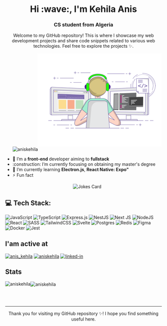 <h1 align="center">Hi :wave:, I'm Kehila Anis</h1>
<h3 align="center">CS student from Algeria</h3>
<p align="center">Welcome to my GitHub repository! This is where I showcase my web development projects and share code snippets related to various web technologies. Feel free to explore the projects ✨.</p>
<img align="right" alt="Coding" width="400" src="https://raw.githubusercontent.com/devSouvik/devSouvik/master/gif3.gif" />
<ul>
<p align="left"> <img src="https://komarev.com/ghpvc/?username=aniskehila&label=Profile%20views&color=0e75b6&style=flat" alt="aniskehila" /> </p>
  <li>🔭 I’m a <strong> front-end </strong> developer aiming to <strong>fullstack</strong></li>
  <li>:construction: I’m currently focusing on obtaining my master's degree</li>
  <li>🌱 I’m currently learning <strong>Electron.js</strong>, <strong> React Native: Expo"</strong> </li>
  <li>⚡ Fun fact
    <p align="center"><img src="https://readme-jokes.vercel.app/api?hideBorder" alt="Jokes Card" /></p>
   </li>
</ul>


## 💻 Tech Stack:
![JavaScript](https://img.shields.io/badge/javascript-%23323330.svg?style=for-the-badge&logo=javascript&logoColor=%23F7DF1E) ![TypeScript](https://img.shields.io/badge/typescript-%23007ACC.svg?style=for-the-badge&logo=typescript&logoColor=white) ![Express.js](https://img.shields.io/badge/express.js-%23404d59.svg?style=for-the-badge&logo=express&logoColor=%2361DAFB) ![NestJS](https://img.shields.io/badge/nestjs-%23E0234E.svg?style=for-the-badge&logo=nestjs&logoColor=white) ![Next JS](https://img.shields.io/badge/Next-black?style=for-the-badge&logo=next.js&logoColor=white) ![NodeJS](https://img.shields.io/badge/node.js-6DA55F?style=for-the-badge&logo=node.js&logoColor=white) ![React](https://img.shields.io/badge/react-%2320232a.svg?style=for-the-badge&logo=react&logoColor=%2361DAFB) ![SASS](https://img.shields.io/badge/SASS-hotpink.svg?style=for-the-badge&logo=SASS&logoColor=white) ![TailwindCSS](https://img.shields.io/badge/tailwindcss-%2338B2AC.svg?style=for-the-badge&logo=tailwind-css&logoColor=white) ![Svelte](https://img.shields.io/badge/svelte-%23f1413d.svg?style=for-the-badge&logo=svelte&logoColor=white) ![Postgres](https://img.shields.io/badge/postgres-%23316192.svg?style=for-the-badge&logo=postgresql&logoColor=white) ![Redis](https://img.shields.io/badge/redis-%23DD0031.svg?style=for-the-badge&logo=redis&logoColor=white) ![Figma](https://img.shields.io/badge/figma-%23F24E1E.svg?style=for-the-badge&logo=figma&logoColor=white) ![Docker](https://img.shields.io/badge/docker-%230db7ed.svg?style=for-the-badge&logo=docker&logoColor=white) ![Jest](https://img.shields.io/badge/-jest-%23C21325?style=for-the-badge&logo=jest&logoColor=white)
<h2 align="left">I'am active at</h3>
<p align="left">
  <a href="https://instagram.com/anis_kehila" target="blank"><img align="center" src="https://raw.githubusercontent.com/rahuldkjain/github-profile-readme-generator/master/src/images/icons/Social/instagram.svg" alt="anis_kehila" height="30" width="40" /></a>
  <a href="https://www.leetcode.com/aniskehila" target="blank"><img align="center" src="https://raw.githubusercontent.com/rahuldkjain/github-profile-readme-generator/master/src/images/icons/Social/leet-code.svg" alt="aniskehila" height="30" width="40" /></a>
  <a href="https://linkedin.com/in/anis-kehila/" target="_blank">
  <img align="center" src="https://raw.githubusercontent.com/rahuldkjain/github-profile-readme-generator/master/src/images/icons/Social/linked-in-alt.svg" alt="linked-in" height="30" width="40" />            </a>
</p>
<h2 align="left">Stats</h3>
<p><img align="left" src="https://github-readme-stats.vercel.app/api/top-langs?username=aniskehila&show_icons=true&locale=en&layout=compact&theme=tokyonight" alt="aniskehila" /></p>
<p><img align="center" src="https://github-readme-streak-stats.herokuapp.com/?user=aniskehila&theme=tokyonight" alt="aniskehila" /></p>
<br/>
<br/>
<hr/>
<p align="center">Thank you for visiting my GitHub repository ✨! I hope you find something useful here.</p>
